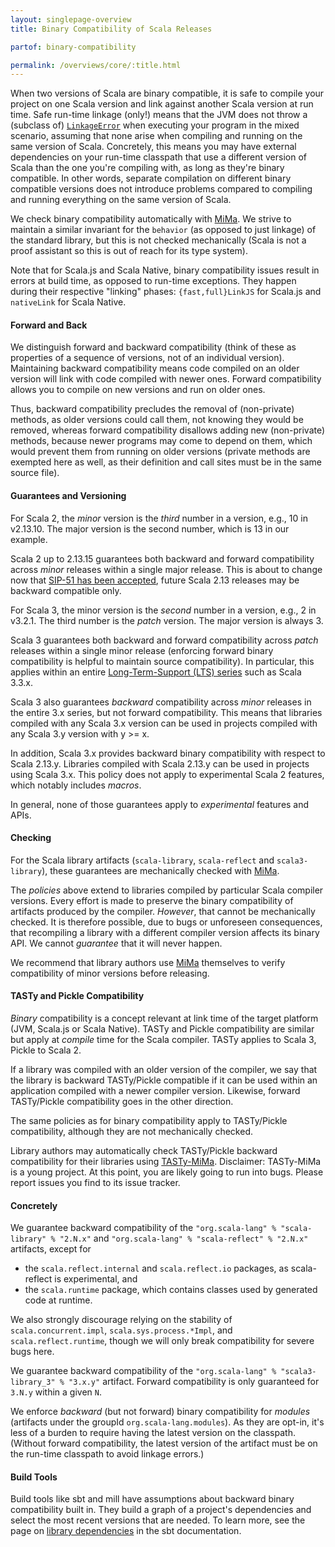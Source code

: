 ```yaml
---
layout: singlepage-overview
title: Binary Compatibility of Scala Releases

partof: binary-compatibility

permalink: /overviews/core/:title.html
---
```


When two versions of Scala are binary compatible, it is safe to compile your project on one Scala version and link against another Scala version at run time. Safe run-time linkage (only!) means that the JVM does not throw a (subclass of) [`LinkageError`](https://docs.oracle.com/javase/8/docs/api/java/lang/LinkageError.html) when executing your program in the mixed scenario, assuming that none arise when compiling and running on the same version of Scala. Concretely, this means you may have external dependencies on your run-time classpath that use a different version of Scala than the one you're compiling with, as long as they're binary compatible. In other words, separate compilation on different binary compatible versions does not introduce problems compared to compiling and running everything on the same version of Scala.

We check binary compatibility automatically with [MiMa](https://github.com/lightbend/mima). We strive to maintain a similar invariant for the `behavior` (as opposed to just linkage) of the standard library, but this is not checked mechanically (Scala is not a proof assistant so this is out of reach for its type system).

Note that for Scala.js and Scala Native, binary compatibility issues result in errors at build time, as opposed to run-time exceptions.
They happen during their respective "linking" phases: `{fast,full}LinkJS` for Scala.js and `nativeLink` for Scala Native.

#### Forward and Back
We distinguish forward and backward compatibility (think of these as properties of a sequence of versions, not of an individual version). Maintaining backward compatibility means code compiled on an older version will link with code compiled with newer ones. Forward compatibility allows you to compile on new versions and run on older ones.

Thus, backward compatibility precludes the removal of (non-private) methods, as older versions could call them, not knowing they would be removed, whereas forward compatibility disallows adding new (non-private) methods, because newer programs may come to depend on them, which would prevent them from running on older versions (private methods are exempted here as well, as their definition and call sites must be in the same source file).

#### Guarantees and Versioning
For Scala 2, the *minor* version is the *third* number in a version, e.g., 10 in v2.13.10.
The major version is the second number, which is 13 in our example.

Scala 2 up to 2.13.15 guarantees both backward and forward compatibility across *minor* releases within a single major release.
This is about to change now that [SIP-51 has been accepted](https://docs.scala-lang.org/sips/drop-stdlib-forwards-bin-compat.html), future Scala 2.13 releases may be backward compatible only.

For Scala 3, the minor version is the *second* number in a version, e.g., 2 in v3.2.1.
The third number is the *patch* version.
The major version is always 3.

Scala 3 guarantees both backward and forward compatibility across *patch* releases within a single minor release (enforcing forward binary compatibility is helpful to maintain source compatibility).
In particular, this applies within an entire [Long-Term-Support (LTS) series](https://www.scala-lang.org/blog/2022/08/17/long-term-compatibility-plans.html) such as Scala 3.3.x.

Scala 3 also guarantees *backward* compatibility across *minor* releases in the entire 3.x series, but not forward compatibility.
This means that libraries compiled with any Scala 3.x version can be used in projects compiled with any Scala 3.y version with y >= x.

In addition, Scala 3.x provides backward binary compatibility with respect to Scala 2.13.y.
Libraries compiled with Scala 2.13.y can be used in projects using Scala 3.x.
This policy does not apply to experimental Scala 2 features, which notably includes *macros*.

In general, none of those guarantees apply to *experimental* features and APIs.

#### Checking
For the Scala library artifacts (`scala-library`, `scala-reflect` and `scala3-library`), these guarantees are mechanically checked with [MiMa](https://github.com/lightbend/mima).

The *policies* above extend to libraries compiled by particular Scala compiler versions.
Every effort is made to preserve the binary compatibility of artifacts produced by the compiler.
*However*, that cannot be mechanically checked.
It is therefore possible, due to bugs or unforeseen consequences, that recompiling a library with a different compiler version affects its binary API.
We cannot *guarantee* that it will never happen.

We recommend that library authors use [MiMa](https://github.com/lightbend/mima) themselves to verify compatibility of minor versions before releasing.

#### TASTy and Pickle Compatibility
*Binary* compatibility is a concept relevant at link time of the target platform (JVM, Scala.js or Scala Native).
TASTy and Pickle compatibility are similar but apply at *compile* time for the Scala compiler.
TASTy applies to Scala 3, Pickle to Scala 2.

If a library was compiled with an older version of the compiler, we say that the library is backward TASTy/Pickle compatible if it can be used within an application compiled with a newer compiler version.
Likewise, forward TASTy/Pickle compatibility goes in the other direction.

The same policies as for binary compatibility apply to TASTy/Pickle compatibility, although they are not mechanically checked.

Library authors may automatically check TASTy/Pickle backward compatibility for their libraries using [TASTy-MiMa](https://github.com/scalacenter/tasty-mima).
Disclaimer: TASTy-MiMa is a young project.
At this point, you are likely going to run into bugs.
Please report issues you find to its issue tracker.

#### Concretely
We guarantee backward compatibility of the `"org.scala-lang" % "scala-library" % "2.N.x"` and `"org.scala-lang" % "scala-reflect" % "2.N.x"` artifacts, except for
- the `scala.reflect.internal` and `scala.reflect.io` packages, as scala-reflect is experimental, and
- the `scala.runtime` package, which contains classes used by generated code at runtime.

We also strongly discourage relying on the stability of `scala.concurrent.impl`, `scala.sys.process.*Impl`, and `scala.reflect.runtime`, though we will only break compatibility for severe bugs here.

We guarantee backward compatibility of the `"org.scala-lang" % "scala3-library_3" % "3.x.y"` artifact.
Forward compatibility is only guaranteed for `3.N.y` within a given `N`.

We enforce *backward* (but not forward) binary compatibility for *modules* (artifacts under the groupId `org.scala-lang.modules`). As they are opt-in, it's less of a burden to require having the latest version on the classpath. (Without forward compatibility, the latest version of the artifact must be on the run-time classpath to avoid linkage errors.)

#### Build Tools
Build tools like sbt and mill have assumptions about backward binary compatibility built in.
They build a graph of a project's dependencies and select the most recent versions that are needed.
To learn more, see the page on [library dependencies](https://www.scala-sbt.org/1.x/docs/Library-Dependencies.html) in the sbt documentation.
